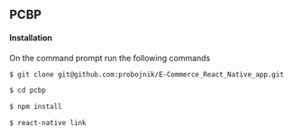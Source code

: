 ## PCBP

#### Installation

On the command prompt run the following commands

```sh
$ git clone git@github.com:probojnik/E-Commerce_React_Native_app.git

$ cd pcbp

$ npm install

$ react-native link
```